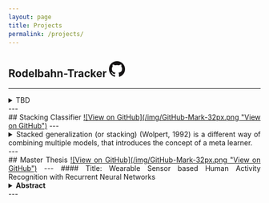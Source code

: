 ```yaml
---
layout: page
title: Projects
permalink: /projects/
---
```

<style>
body {
text-align: justify}
</style>
## Rodelbahn-Tracker <a href="https://github.com/stgrmks/Rodelbahn-Tracker" class="btn">![View on GitHub](/img/GitHub-Mark-32px.png "View on GitHub")</a>
---
<details>
<summary>TBD</summary>
</details>
---
<br>
## Stacking Classifier <a href="https://github.com/stgrmks/StackingClassifier" class="btn">![View on GitHub](/img/GitHub-Mark-32px.png "View on GitHub")</a>
---
<details>
<summary>Stacked generalization (or stacking) (Wolpert, 1992) is a different way of combining multiple models, that introduces the concept of a meta learner.</summary>
Although an attractive idea, it is less widely used than bagging and boosting. Unlike bagging and boosting, stacking may be (and normally is) used to combine models of different types. The procedure is as follows:<br><br>
<ol>
<li>Split the training set into disjoint N sets.</li>
<li>Train base learner on N-1 sets and predict on the left out set.</li>
<li>Repeat until all sets were left out once.</li>
<li>Either take average of all predictions or simply feed all predictions from 3) as input for another layer of base learners.</li>
<li>Repeat procedure for arbitrary levels.</li>
</ol>
</details>
---
<br>
## Master Thesis <a href="https://github.com/stgrmks/Master-thesis" class="btn">![View on GitHub](/img/GitHub-Mark-32px.png "View on GitHub")</a>
---
#### Title: Wearable Sensor based Human Activity Recognition with Recurrent Neural Networks
<details>
<summary><b>Abstract</b></summary>
This work is concerned with human activity recognition (HAR) based on signals recorded with wearable sensors. Traditional HAR approaches often require domain specific knowledge to generate handcrafted features, a feature selection strategy to identify the most informative ones and a supervised learning algorithm to solve the task. This thesis evaluates the practicability of recurrent neural networks (RNNs) for the HAR problem. RNN based models are well suited in theory, since they extract informative features from raw sensor data automatically, can be trained in a supervised fashion and are tailored to model temporal dynamics. The investigated architectures are based on long short-term memory (LSTM) and gated recurrent unit (GRU) networks, hybrid networks with convoluonal and recurrent layers and residual networks (ResNets) applied on recurrent layers. The performance of the networks is evaluated on three public and one private dataset, covering a diverse selection of activities and subjects. All datasets were subject to a train, validation and test split and a leave-one-subject-out-cross-validation (LOSOCV) evalution procedure. In order to have a valid comparison with the tradi onal HAR approach, a random forest (RF) classifier was trained on time and frequency domain features. Furthermore, a grid search was carried out for all models, based on a validation set, to find the best hyperparameters. Results show that the proposed networks outperform the traditional approach in both evaluation procedures on three out of four datasets and are competitive in the remaining one. This suggests that the time extensive process of generating handcrafted features based on domain specific knowledge can be avoided by relying on RNNs. However, any neural network (NN) based model requires careful hyperparameter op mization, which in turn is a very time consuming process with an uncertain prospect of success.
</details>
---
<br>

